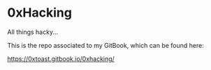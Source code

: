 # 0xHacking
All things hacky...

This is the repo associated to my GitBook, which can be found here:

https://0xtoast.gitbook.io/0xhacking/
